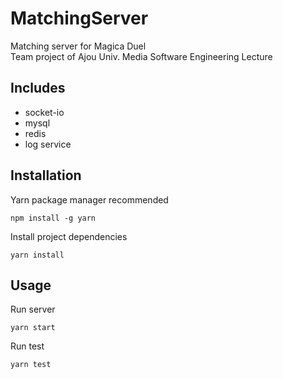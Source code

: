 # MatchingServer

Matching server for Magica Duel  
Team project of Ajou Univ. Media Software Engineering Lecture

## Includes

-   socket-io
-   mysql
-   redis
-   log service

## Installation

Yarn package manager recommended

```
npm install -g yarn
```

Install project dependencies

```
yarn install
```

## Usage

Run server

```
yarn start
```

Run test

```
yarn test
```
